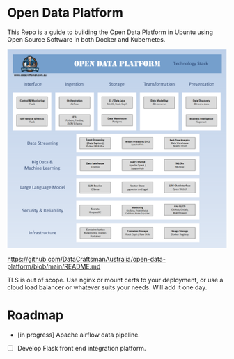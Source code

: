 # Open Data Platform

This Repo is a guide to building the Open Data Platform in Ubuntu using Open Source Software in both Docker and Kubernetes.

![Open Data Platform ](https://github.com/DataCraftsmanAustralia/open-data-platform/blob/main/images/technology-architecture.png)

https://github.com/DataCraftsmanAustralia/open-data-platform/blob/main/README.md

TLS is out of scope. Use nginx or mount certs to your deployment, or use a cloud load balancer or whatever suits your needs. Will add it one day.

# Roadmap

- [in progress] Apache airflow data pipeline.
- [ ] Develop Flask front end integration platform.